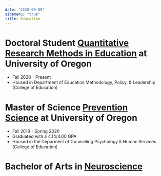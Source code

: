 ```yaml
---
date: "2020-09-09"
sidemenu: "true"
title: Education
---
```



# Doctoral Student [Quantitative Research Methods in Education](https://education.uoregon.edu/qrme) at University of Oregon
* Fall 2020 - Present
* Housed in Department of Education Methodology, Policy, & Leadership (College of Education)

# Master of Science [Prevention Science](https://education.uoregon.edu/prevsci/graduate/ms) at University of Oregon

* Fall 2018 - Spring 2020
* Graduated with a 4.14/4.00 GPA
* Housed in the Deparment of Counseling Psychology & Human Services (College of Education)

# Bachelor of Arts in [Neuroscience](https://www.hamilton.edu/academics/departments/Home?dept=Neuroscience)

